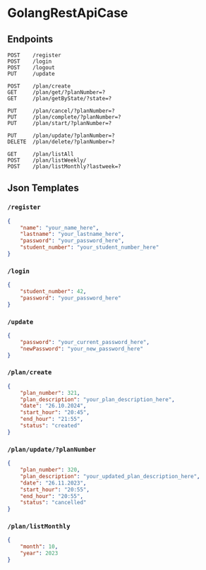 # GolangRestApiCase

## Endpoints
```http
POST    /register
POST    /login
POST    /logout
PUT     /update

POST    /plan/create
GET     /plan/get/?planNumber=?
GET     /plan/getByState/?state=?

PUT     /plan/cancel/?planNumber=?
PUT     /plan/complete/?planNumber=?
PUT     /plan/start/?planNumber=?

PUT     /plan/update/?planNumber=?
DELETE  /plan/delete/?planNumber=?

GET     /plan/listAll
POST    /plan/listWeekly/
POST    /plan/listMonthly?lastweek=?
```

## Json Templates
### `/register`
```json
{
    "name": "your_name_here",
    "lastname": "your_lastname_here",
    "password": "your_password_here",
    "student_number": "your_student_number_here"
}
```

### `/login`
```json
{
    "student_number": 42,
    "password": "your_password_here"
}
```
### `/update`
```json
{
    "password": "your_current_password_here",
    "newPassword": "your_new_password_here"
}
```
### `/plan/create`
```json
{
    "plan_number": 321,
    "plan_description": "your_plan_description_here",
    "date": "26.10.2024",
    "start_hour": "20:45",
    "end_hour": "21:55",
    "status": "created"
}
```
### `/plan/update/?planNumber`
```json
{
    "plan_number": 320,
    "plan_description": "your_updated_plan_description_here",
    "date": "26.11.2023",
    "start_hour": "20:55",
    "end_hour": "20:55",
    "status": "cancelled"
}
```

### `/plan/listMonthly`
```json
{
    "month": 10,
    "year": 2023
}
```
